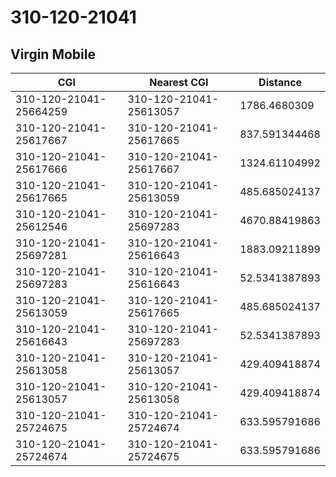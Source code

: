 # 310-120-21041
## Virgin Mobile


| CGI | Nearest CGI | Distance |
|-----|-------------|----------|
| 310-120-21041-25664259 | 310-120-21041-25613057 | 1786.4680309 |
| 310-120-21041-25617667 | 310-120-21041-25617665 | 837.591344468 |
| 310-120-21041-25617666 | 310-120-21041-25617667 | 1324.61104992 |
| 310-120-21041-25617665 | 310-120-21041-25613059 | 485.685024137 |
| 310-120-21041-25612546 | 310-120-21041-25697283 | 4670.88419863 |
| 310-120-21041-25697281 | 310-120-21041-25616643 | 1883.09211899 |
| 310-120-21041-25697283 | 310-120-21041-25616643 | 52.5341387893 |
| 310-120-21041-25613059 | 310-120-21041-25617665 | 485.685024137 |
| 310-120-21041-25616643 | 310-120-21041-25697283 | 52.5341387893 |
| 310-120-21041-25613058 | 310-120-21041-25613057 | 429.409418874 |
| 310-120-21041-25613057 | 310-120-21041-25613058 | 429.409418874 |
| 310-120-21041-25724675 | 310-120-21041-25724674 | 633.595791686 |
| 310-120-21041-25724674 | 310-120-21041-25724675 | 633.595791686 |
